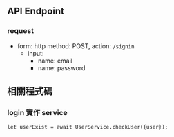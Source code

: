 ## API Endpoint

### request

* form: http method: POST, action: `/signin`
  * input:
    * name: email
    * name: password

## 相關程式碼

### login 實作 service

```
let userExist = await UserService.checkUser({user});
```
